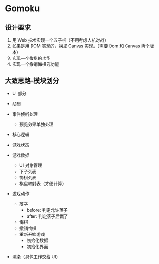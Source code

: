 # Gomoku

## 设计要求

1. 用 Web 技术实现一个五子棋（不用考虑人机对战）
2. 如果是用 DOM 实现的，换成 Canvas 实现。（需要 Dom 和 Canvas 两个版本）
3. 实现一个悔棋的功能
4. 实现一个撤销悔棋的功能


## 大致思路-模块划分


- UI 部分
 - 绘制
 - 事件侦听处理
 	- 预览效果单独处理

- 核心逻辑
 - 游戏状态
 - 游戏数据
    - UI 对象管理
 	- 下子列表
 	- 悔棋列表
 	- 棋盘映射表（方便计算）
 - 游戏动作
 	- 落子
 		- before: 判定允许落子
 		- after: 判定落子后赢了
 	- 悔棋
 	- 撤销悔棋
 	- 重新开始游戏
 		- 初始化数据
 		- 初始化界面

 - 渲染（具体工作交给 UI）